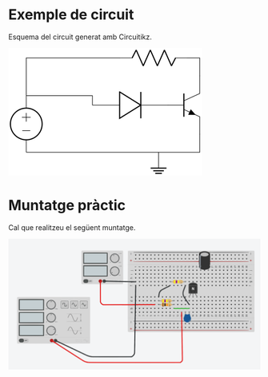 # Exemple de circuit

Esquema del circuit generat amb Circuitikz.

![Circuito Electrónico](ejemplo.svg)

# Muntatge pràctic

Cal que realitzeu el següent muntatge.

![Circuito Electrónico](ejemplo2.svg)
